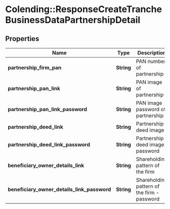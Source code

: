 # Colending::ResponseCreateTrancheBusinessDataPartnershipDetail

## Properties
Name | Type | Description | Notes
------------ | ------------- | ------------- | -------------
**partnership_firm_pan** | **String** | PAN number of partnership | [optional] 
**partnership_pan_link** | **String** | PAN image of partnership | [optional] 
**partnership_pan_link_password** | **String** | PAN image password of partnership | [optional] 
**partnership_deed_link** | **String** | Partnership deed image | [optional] 
**partnership_deed_link_password** | **String** | Partnership deed image password | [optional] 
**beneficiary_owner_details_link** | **String** | Shareholding pattern of the firm | [optional] 
**beneficiary_owner_details_link_password** | **String** | Shareholding pattern of the firm - password | [optional] 

